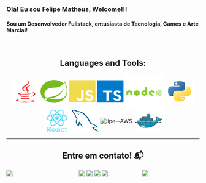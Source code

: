 ### Olá! Eu sou Felipe Matheus, Welcome!!!

<h4>Sou um Desenvolvedor Fullstack, entusiasta de Tecnologia, Games e Arte Marcial! </h4>

<!--- <h3 align="center">Linguagens mais utilizadas:</h3>
<div align="center">
  
  <a href="https://github.com/felipematheus1337">

    
   <img height="180em" src="https://github-readme-stats.vercel.app/api/top-langs/?username=felipematheus1337&layout=compact&langs_count=7&theme=noctis_minimus"/>
</div> -->
  


  <div style="display: inline_block" align="center"><br>
  <p><h2>Languages and Tools:</h2></p>
  <img align="center" alt="lipe-Js" height="60" width="70" src="https://raw.githubusercontent.com/devicons/devicon/master/icons/java/java-plain.svg">
  <img align="center" alt="lipe--CSS" height="60" width="70" src="https://raw.githubusercontent.com/devicons/devicon/master/icons/spring/spring-original.svg">
  <img align="center" alt="lipe-Js" height="60" width="70" src="https://raw.githubusercontent.com/devicons/devicon/master/icons/javascript/javascript-plain.svg">
    <img align="center" alt="lipe--React" height="60" width="70" src="https://raw.githubusercontent.com/devicons/devicon/master/icons/typescript/typescript-plain.svg">
  <img align="center" alt="lipe-Js" height="90" width="100" src="https://raw.githubusercontent.com/devicons/devicon/master/icons/nodejs/nodejs-plain-wordmark.svg">
    <img align="center" alt="lipe--Python" height="65" width="75" src="https://raw.githubusercontent.com/devicons/devicon/master/icons/python/python-original.svg">
  <img align="center" alt="lipe--React" height="60" width="70" src="https://raw.githubusercontent.com/devicons/devicon/master/icons/react/react-original-wordmark.svg">
  <img align="center" alt="lipe--CSS" height="60" width="70" src="https://raw.githubusercontent.com/devicons/devicon/master/icons/mysql/mysql-original.svg">
  <img align="center" alt="lipe--AWS" height="60" width="70" src="https://upload.wikimedia.org/wikipedia/commons/5/5c/AWS_Simple_Icons_AWS_Cloud.svg">
  <img align="center" alt="lipe--CSS" height="65" width="75" src="https://raw.githubusercontent.com/devicons/devicon/master/icons/docker/docker-original.svg">
      


</div>

  <div>
     <hr>
  </div>

<h2 title="Contato" align="center">Entre em contato! 📬 </h2>

<div align="center"> 
 <img align='right' src='https://i.pinimg.com/originals/9d/9b/d1/9d9bd13afce1a798d22ecfd9897730ed.gif' width='150px'>
<img align='left' src='http://31.media.tumblr.com/tumblr_mdjdhmnIPJ1r6x1zlo1_400.gif' width='100px'>
  <a title="E-mail" href="mailto:lipehbr@gmail.com"><img src="https://img.shields.io/badge/Gmail-D14836?style=for-the-badge&logo=gmail&logoColor=white" target="_blank"></a>
  <a title="LinkedIn" href="https://www.linkedin.com/in/felipe-matheus-34232b162/" target="_blank"><img src="https://img.shields.io/badge/-LinkedIn-%230077B5?style=for-the-badge&logo=linkedin&logoColor=white"></a>
  <a title="Twitter" href="https://twitter.com/felipemath73" target="_blank"><img src="https://img.shields.io/badge/Twitter-1DA1F2?style=for-the-badge&logo=twitter&logoColor=white" target="_blank"></a> 
  <a title="Telegram" href="https://t.me/felipem1337" target="_blank"><img src="https://img.shields.io/badge/Telegram-2CA5E0?style=for-the-badge&logo=telegram&logoColor=white" target="_blank"></a> 
</p>


 
</div>
 


